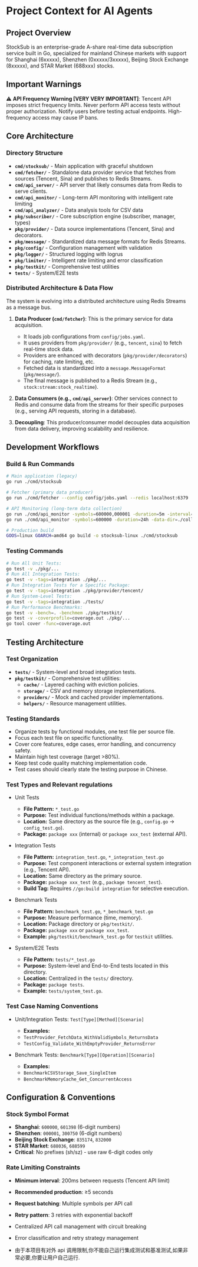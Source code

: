 # Project Context for AI Agents

## Project Overview
StockSub is an enterprise-grade A-share real-time data subscription service built in Go, specialized for mainland Chinese markets with support for Shanghai (6xxxxx), Shenzhen (0xxxxx/3xxxxx), Beijing Stock Exchange (8xxxxx), and STAR Market (688xxx) stocks.

## Important Warnings

⚠️ **API Frequency Warning [VERY VERY IMPORTANT]**:  Tencent API imposes strict frequency limits. Never perform API access tests without proper authorization. Notify users before testing actual endpoints. High-frequency access may cause IP bans.

## Core Architecture

### Directory Structure

- **`cmd/stocksub/`** - Main application with graceful shutdown
- **`cmd/fetcher/`** - Standalone data provider service that fetches from sources (Tencent, Sina) and publishes to Redis Streams.
- **`cmd/api_server/`** - API server that likely consumes data from Redis to serve clients.
- **`cmd/api_monitor/`** - Long-term API monitoring with intelligent rate limiting
- **`cmd/api_analyzer/`** - Data analysis tools for CSV data
- **`pkg/subscriber/`** - Core subscription engine (subscriber, manager, types)
- **`pkg/provider/`** - Data source implementations (Tencent, Sina) and decorators.
- **`pkg/message/`** - Standardized data message formats for Redis Streams.
- **`pkg/config/`** - Configuration management with validation
- **`pkg/logger/`** - Structured logging with logrus
- **`pkg/limiter/`** - Intelligent rate limiting and error classification
- **`pkg/testkit/`** - Comprehensive test utilities
- **`tests/`** - System/E2E tests

### Distributed Architecture & Data Flow

The system is evolving into a distributed architecture using Redis Streams as a message bus.

1.  **Data Producer (`cmd/fetcher`)**: This is the primary service for data acquisition.
    - It loads job configurations from `config/jobs.yaml`.
    - It uses providers from `pkg/provider/` (e.g., `tencent`, `sina`) to fetch real-time stock data.
    - Providers are enhanced with decorators (`pkg/provider/decorators`) for caching, rate limiting, etc.
    - Fetched data is standardized into a `message.MessageFormat` (`pkg/message/`).
    - The final message is published to a Redis Stream (e.g., `stock:stream:stock_realtime`).

2.  **Data Consumers (e.g., `cmd/api_server`)**: Other services connect to Redis and consume data from the streams for their specific purposes (e.g., serving API requests, storing in a database).

3.  **Decoupling**: This producer/consumer model decouples data acquisition from data delivery, improving scalability and resilience.

## Development Workflows

### Build & Run Commands
```bash
# Main application (legacy)
go run ./cmd/stocksub

# Fetcher (primary data producer)
go run ./cmd/fetcher --config config/jobs.yaml --redis localhost:6379

# API Monitoring (long-term data collection)
go run ./cmd/api_monitor -symbols=600000,000001 -duration=5m -interval=3s
go run ./cmd/api_monitor -symbols=600000 -duration=24h -data-dir=./collected_data

# Production build
GOOS=linux GOARCH=amd64 go build -o stocksub-linux ./cmd/stocksub
```

### Testing Commands
```bash
# Run All Unit Tests:
go test -v ./pkg/...
# Run All Integration Tests:
go test -v -tags=integration ./pkg/...
# Run Integration Tests for a Specific Package:
go test -v -tags=integration ./pkg/provider/tencent/
# Run System-Level Tests:
go test -v -tags=integration ./tests/
# Run Performance Benchmarks:
go test -v -bench=. -benchmem ./pkg/testkit/
go test -v -coverprofile=coverage.out ./pkg/...
go tool cover -func=coverage.out
```

## Testing Architecture

### Test Organization
- **`tests/`** - System-level and broad integration tests.
- **`pkg/testkit/`** - Comprehensive test utilities:
    - **`cache/`** - Layered caching with eviction policies.
    - **`storage/`** - CSV and memory storage implementations.
    - **`providers/`** - Mock and cached provider implementations.
    - **`helpers/`** - Resource management utilities.

### Testing Standards

* Organize tests by functional modules, one test file per source file.
* Focus each test file on specific functionality.
* Cover core features, edge cases, error handling, and concurrency safety.
* Maintain high test coverage (target >80%).
* Keep test code quality matching implementation code.
* Test cases should clearly state the testing purpose in Chinese.

### Test Types and Relevant regulations

* Unit Tests
    - **File Pattern:** `*_test.go`
    - **Purpose:** Test individual functions/methods within a package.
    - **Location:** Same directory as the source file (e.g., `config.go` -> `config_test.go`).
    - **Package:** `package xxx` (internal) or `package xxx_test` (external API).

* Integration Tests
    - **File Pattern:** `integration_test.go`, `*_integration_test.go`
    - **Purpose:** Test component interactions or external system integration (e.g., Tencent API).
    - **Location:** Same directory as the primary source.
    - **Package:** `package xxx_test` (e.g., `package tencent_test`).
    - **Build Tag:** Requires `//go:build integration` for selective execution.

* Benchmark Tests
    - **File Pattern:** `benchmark_test.go`, `*_benchmark_test.go`
    - **Purpose:** Measure performance (time, memory).
    - **Location:** Package directory or `pkg/testkit/`.
    - **Package:** `package xxx` or `package xxx_test`.
    - **Example:** `pkg/testkit/benchmark_test.go` for `testkit` utilities.

* System/E2E Tests
    - **File Pattern:** `tests/*_test.go`
    - **Purpose:** System-level and End-to-End tests located in this directory.
    - **Location:** Centralized in the `tests/` directory.
    - **Package:** `package tests`.
    - **Example:** `tests/system_test.go`.

### Test Case Naming Conventions

* Unit/Integration Tests: `Test[Type][Method][Scenario]`
    - **Examples:**
    - `TestProvider_FetchData_WithValidSymbols_ReturnsData`
    - `TestConfig_Validate_WithEmptyProvider_ReturnsError`

* Benchmark Tests: `Benchmark[Type][Operation][Scenario]`
    - **Examples:**
    - `BenchmarkCSVStorage_Save_SingleItem`
    - `BenchmarkMemoryCache_Get_ConcurrentAccess`

## Configuration & Conventions

### Stock Symbol Format
- **Shanghai**: `600000`, `601398` (6-digit numbers)
- **Shenzhen**: `000001`, `300750` (6-digit numbers)
- **Beijing Stock Exchange**: `835174`, `832000`
- **STAR Market**: `688036`, `688599`
- **Critical**: No prefixes (sh/sz) - use raw 6-digit codes only

### Rate Limiting Constraints
- **Minimum interval**: 200ms between requests (Tencent API limit)
- **Recommended production**: ≥5 seconds
- **Request batching**: Multiple symbols per API call
- **Retry pattern**: 3 retries with exponential backoff
- Centralized API call management with circuit breaking
- Error classification and retry strategy management


- 由于本项目有对外 api 调用限制,你不能自己运行集成测试和基准测试,如果非常必要,你要让用户自己运行.